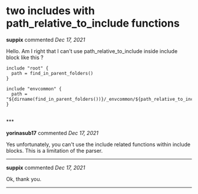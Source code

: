 # two includes with path_relative_to_include functions

**suppix** commented *Dec 17, 2021*

Hello.  Am I right that I can't use path_relative_to_include inside include block like this ?

```HCL
include "root" {
  path = find_in_parent_folders()
}

include "envcommon" {
  path = "${dirname(find_in_parent_folders())}/_envcommon/${path_relative_to_include("root")}/terragrunt.hcl"
}
```
<br />
***


**yorinasub17** commented *Dec 17, 2021*

Yes unfortunately, you can't use the include related functions within include blocks. This is a limitation of the parser. 
***

**suppix** commented *Dec 17, 2021*

Ok, thank you.
***

